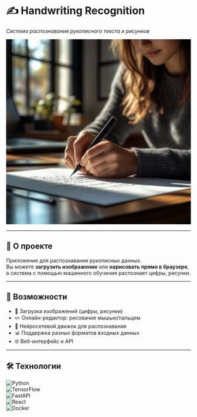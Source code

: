 # ✍️ Handwriting Recognition  
_Система распознавания рукописного текста и рисунков_

![banner](66fe5369a9811f0843cb68d2e1cd5ec_1.jpeg) <!-- Здесь можно вставить красивый баннер -->

---

## 📖 О проекте
Приложение для распознавания рукописных данных.  
Вы можете **загрузить изображение** или **нарисовать прямо в браузере**,  
а система с помощью машинного обучения распознает цифры, рисунки.

---

## 🚀 Возможности
- 📂 Загрузка изображений (цифры, рисунки)  
- ✏️ Онлайн-редактор: рисование мышью/пальцем  
- 🧠 Нейросетевой движок для распознавания  
- 📊 Поддержка разных форматов входных данных  
- 🌐 Веб-интерфейс и API  

---

## 🛠 Технологии
![Python](https://img.shields.io/badge/Python-3.10-blue?logo=python)  
![TensorFlow](https://img.shields.io/badge/TensorFlow-ML-orange?logo=tensorflow)  
![FastAPI](https://img.shields.io/badge/FastAPI-Backend-green?logo=fastapi)  
![React](https://img.shields.io/badge/React-Frontend-61DAFB?logo=react)  
![Docker](https://img.shields.io/badge/Docker-Deploy-blue?logo=docker)  




